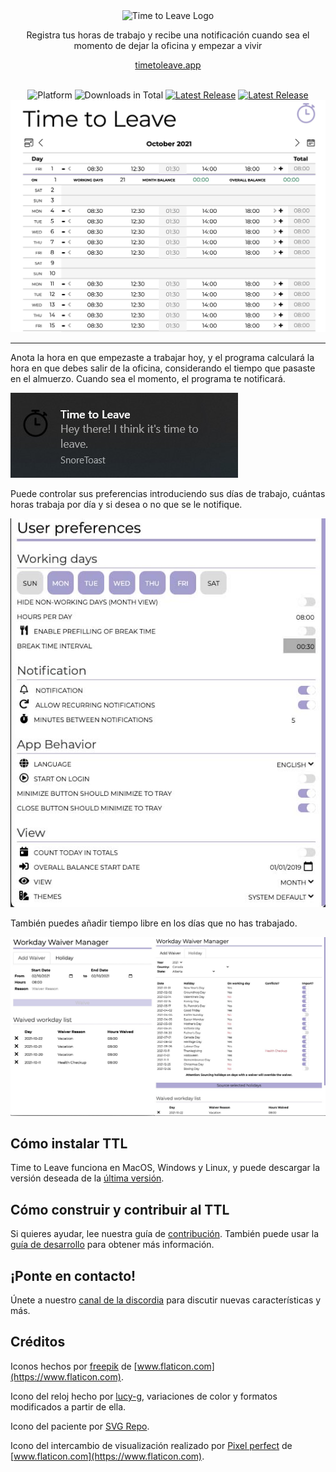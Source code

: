 <div align="center">
  <img src="../assets/timetoleave.png" alt="Time to Leave Logo">

  <p>Registra tus horas de trabajo y recibe una notificación cuando sea el momento de dejar la oficina y empezar a vivir</p>

[timetoleave.app](https://timetoleave.app/)

  <br/>

<img src="https://img.shields.io/badge/platforms-Windows%20%7C%20MacOS%20%7C%20Linux-green" alt="Platform">
<img src="https://img.shields.io/github/downloads/thamara/time-to-leave/total" alt="Downloads in Total">
<a href="https://github.com/thamara/time-to-leave/releases/latest"><img src="https://img.shields.io/github/v/release/thamara/time-to-leave" alt="Latest Release"></a>
<a href="http://makeapullrequest.com/"><img src="https://img.shields.io/badge/PRs-welcome-purple" alt="Latest Release"></a>

   <br/>

  <img src="./images/screenshot.jpg" alt="Time to Leave Screenshot">

  <br/>

</div>

---

Anota la hora en que empezaste a trabajar hoy, y el programa calculará la hora en que debes salir de la oficina, considerando el tiempo que pasaste en el almuerzo. Cuando sea el momento, el programa te notificará.

<img src="./images/notification.jpg" alt="Time to Leave Notification">

Puede controlar sus preferencias introduciendo sus días de trabajo, cuántas horas trabaja por día y si desea o no que se le notifique.

<img src="./images/preferences.jpg" alt="Time to Leave Preferences">

También puedes añadir tiempo libre en los días que no has trabajado.

<img src="./images/waiver_manager.jpg" alt="Time to Leave Waiver Manager">

## Cómo instalar TTL

Time to Leave funciona en MacOS, Windows y Linux, y puede descargar la versión deseada de la [última versión](https://github.com/thamara/time-to-leave/releases/latest).

## Cómo construir y contribuir al TTL

Si quieres ayudar, lee nuestra guía de [contribución](../CONTRIBUTING.md).
También puede usar la [guía de desarrollo](../DEVELOPMENT.md) para obtener más información.

## ¡Ponte en contacto!

Únete a nuestro [canal de la discordia](https://discord.gg/P3KkEF5) para discutir nuevas características y más.

## Créditos

Iconos hechos por [freepik](https://www.flaticon.com/authors/freepik) de [www.flaticon.com](https://www.flaticon.com).

Icono del reloj hecho por [lucy-g](https://icon-icons.com/icon/timer/121243), variaciones de color y formatos modificados a partir de ella.

Icono del paciente por [SVG Repo](https://www.svgrepo.com/svg/271898/sick).

Icono del intercambio de visualización realizado por [Pixel perfect](https://www.flaticon.com/authors/pixel-perfect) de [www.flaticon.com](https://www.flaticon.com).
